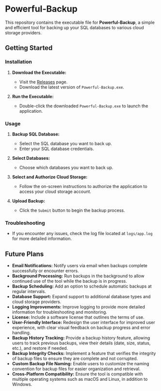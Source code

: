 # Powerful-Backup

This repository contains the executable file for **Powerful-Backup**, a simple and efficient tool for backing up your SQL databases to various cloud storage providers.

## Getting Started

### Installation

1. **Download the Executable:**
   - Visit the [Releases](https://github.com/HasanKarslioglu/Powerful-Backup-demo-release/releases) page.
   - Download the latest version of `Powerful-Backup.exe`.

2. **Run the Executable:**
   - Double-click the downloaded `Powerful-Backup.exe` to launch the application.

### Usage

1. **Backup SQL Database:**
   - Select the SQL database you want to back up.
   - Enter your SQL database credentials.

2. **Select Databases:**
   - Choose which databases you want to back up.

3. **Select and Authorize Cloud Storage:**
   - Follow the on-screen instructions to authorize the application to access your cloud storage account.

4. **Upload Backup:**
   - Click the `Submit` button to begin the backup process.

### Troubleshooting

- If you encounter any issues, check the log file located at `logs/app.log` for more detailed information.

## Future Plans

- **Email Notifications:** Notify users via email when backups complete successfully or encounter errors.
- **Background Processing:** Run backups in the background to allow continued use of the tool while the backup is in progress.
- **Backup Scheduling:** Add an option to schedule automatic backups at regular intervals.
- **Database Support:** Expand support to additional database types and cloud storage providers.
- **Logging Improvements:** Improve logging to provide more detailed information for troubleshooting and monitoring.
- **License:** Include a software license that outlines the terms of use.
- **User-Friendly Interface:** Redesign the user interface for improved user experience, with clear visual feedback on backup progress and error handling.
- **Backup History Tracking:** Provide a backup history feature, allowing users to track previous backups, view their details (date, size, status, etc.), and restore if needed.
- **Backup Integrity Checks:** Implement a feature that verifies the integrity of backup files to ensure they are complete and not corrupted.
- **Custom Backup File Naming:** Enable users to customize the naming convention for backup files for easier organization and retrieval.
- **Cross-Platform Compatibility:** Ensure the tool is compatible with multiple operating systems such as macOS and Linux, in addition to Windows.
